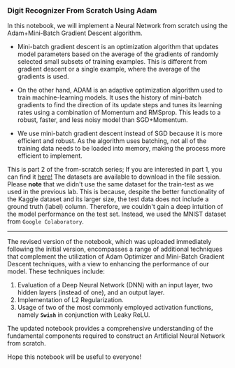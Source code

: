 ### Digit Recognizer From Scratch Using Adam

In this notebook, we will implement a Neural Network from scratch using the Adam+Mini-Batch Gradient Descent algorithm. 

- Mini-batch gradient descent is an optimization algorithm that updates model parameters based on the average of the gradients of randomly selected small subsets of training examples. This is different from gradient descent or a single example, where the average of the gradients is used. 

- On the other hand, ADAM is an adaptive optimization algorithm used to train machine-learning models. It uses the history of mini-batch gradients to find the direction of its update steps and tunes its learning rates using a combination of Momentum and RMSprop. This leads to a robust, faster, and less noisy model than SGD+Momentum. 

- We use mini-batch gradient descent instead of SGD because it is more efficient and robust. As the algorithm uses batching, not all of the training data needs to be loaded into memory, making the process more efficient to implement. 

This is part 2 of the from-scratch series; If you are interested in part 1, you can find it <a href='https://github.com/Kiana-Jafari/Digit-Recognition-From-Scratch'>here!</a>
The datasets are available to download in the file session. Please **note** that we didn't use the same dataset for the train-test as we used in the previous lab. This is because, despite the better functionality of the Kaggle dataset and its larger size, the test data does not include a ground truth (label) column. Therefore, we couldn't gain a deep intuition of the model performance on the test set. Instead, we used the MNIST dataset from `Google Colaboratory`.

-----------------------------------------------------------------------------------------------------

The revised version of the notebook, which was uploaded immediately following the initial version, encompasses a range of additional techniques that complement the utilization of Adam Optimizer and Mini-Batch Gradient Descent techniques, with a view to enhancing the performance of our model. These techniques include: 

1. Evaluation of a Deep Neural Network (DNN) with an input layer, two hidden layers (instead of one), and an output layer. 
2. Implementation of L2 Regularization. 
3. Usage of two of the most commonly employed activation functions, namely **`Swish`** in conjunction with Leaky ReLU. 

The updated notebook provides a comprehensive understanding of the fundamental components required to construct an Artificial Neural Network from scratch.

Hope this notebook will be useful to everyone!
